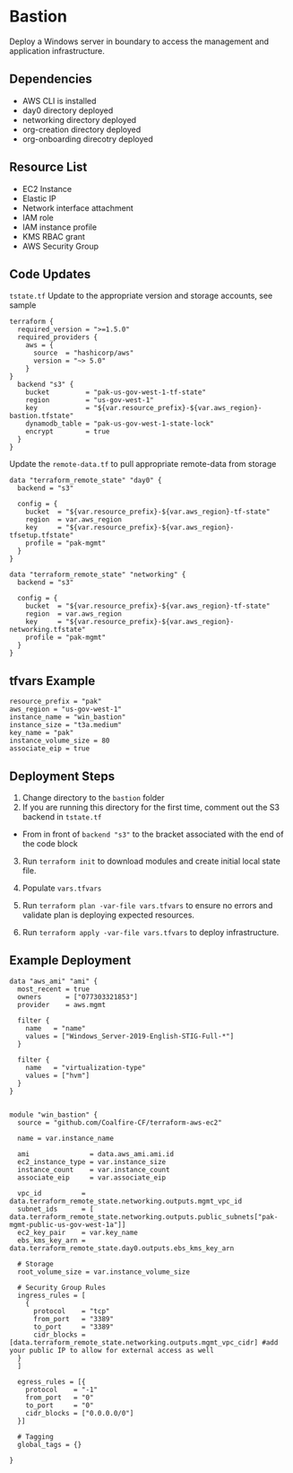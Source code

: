 # Bastion

Deploy a Windows server in boundary to access the management and application infrastructure.

## Dependencies

- AWS CLI is installed
- day0 directory deployed
- networking directory deployed
- org-creation directory deployed
- org-onboarding direcotry deployed

## Resource List
- EC2 Instance
- Elastic IP
- Network interface attachment
- IAM role
- IAM instance profile
- KMS RBAC grant
- AWS Security Group


## Code Updates

`tstate.tf` Update to the appropriate version and storage accounts, see sample

``` hcl
terraform {
  required_version = ">=1.5.0"
  required_providers {
    aws = {
      source  = "hashicorp/aws"
      version = "~> 5.0"
    }
}
  backend "s3" {
    bucket         = "pak-us-gov-west-1-tf-state"
    region         = "us-gov-west-1"
    key            = "${var.resource_prefix}-${var.aws_region}-bastion.tfstate"
    dynamodb_table = "pak-us-gov-west-1-state-lock"
    encrypt        = true
  }
}
```
Update the `remote-data.tf` to pull appropriate remote-data from storage

``` hcl
data "terraform_remote_state" "day0" {
  backend = "s3"

  config = {
    bucket  = "${var.resource_prefix}-${var.aws_region}-tf-state"
    region  = var.aws_region
    key     = "${var.resource_prefix}-${var.aws_region}-tfsetup.tfstate"
    profile = "pak-mgmt"
  }
}

data "terraform_remote_state" "networking" {
  backend = "s3"

  config = {
    bucket  = "${var.resource_prefix}-${var.aws_region}-tf-state"
    region  = var.aws_region
    key     = "${var.resource_prefix}-${var.aws_region}-networking.tfstate"
    profile = "pak-mgmt"
  }
}
```
## tfvars Example
``` hcl
resource_prefix = "pak"
aws_region = "us-gov-west-1"
instance_name = "win_bastion"
instance_size = "t3a.medium"
key_name = "pak"
instance_volume_size = 80
associate_eip = true
```

## Deployment Steps

1. Change directory to the `bastion` folder
2. If you are running this directory for the first time, comment out the S3 backend in `tstate.tf`
  - From in front of `backend "s3"` to the bracket associated with the end of the code block
3. Run `terraform init` to download modules and create initial local state file.

4. Populate `vars.tfvars` 

5. Run `terraform plan -var-file vars.tfvars` to ensure no errors and validate plan is deploying expected resources.

6. Run `terraform apply -var-file vars.tfvars` to deploy infrastructure.

## Example Deployment

```hcl
data "aws_ami" "ami" {
  most_recent = true
  owners      = ["077303321853"]
  provider    = aws.mgmt

  filter {
    name   = "name"
    values = ["Windows_Server-2019-English-STIG-Full-*"]
  }

  filter {
    name   = "virtualization-type"
    values = ["hvm"]
  }
}


module "win_bastion" {
  source = "github.com/Coalfire-CF/terraform-aws-ec2"

  name = var.instance_name

  ami               = data.aws_ami.ami.id
  ec2_instance_type = var.instance_size
  instance_count    = var.instance_count
  associate_eip     = var.associate_eip

  vpc_id          = data.terraform_remote_state.networking.outputs.mgmt_vpc_id
  subnet_ids      = [ data.terraform_remote_state.networking.outputs.public_subnets["pak-mgmt-public-us-gov-west-1a"]]
  ec2_key_pair    = var.key_name
  ebs_kms_key_arn = data.terraform_remote_state.day0.outputs.ebs_kms_key_arn

  # Storage
  root_volume_size = var.instance_volume_size

  # Security Group Rules
  ingress_rules = [
    {
      protocol    = "tcp"
      from_port   = "3389"
      to_port     = "3389"
      cidr_blocks = [data.terraform_remote_state.networking.outputs.mgmt_vpc_cidr] #add your public IP to allow for external access as well
  }
  ]

  egress_rules = [{
    protocol    = "-1"
    from_port   = "0"
    to_port     = "0"
    cidr_blocks = ["0.0.0.0/0"]
  }]

  # Tagging
  global_tags = {}

}
```